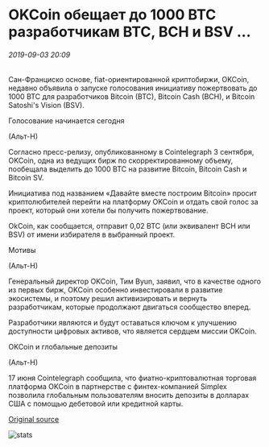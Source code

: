 # OKCoin обещает до 1000 BTC разработчикам BTC, BCH и BSV ...

###### 2019-09-03 20:09

Сан-Франциско основе, fiat-ориентированной криптобиржи, OKCoin, недавно объявила о запуске голосования инициативу пожертвовать до 1000 BTC для разработчиков Bitcoin (BTC), Bitcoin Cash (BCH), и Bitcoin Satoshi's Vision (BSV).

Голосование начинается сегодня

(Альт-Н)

Согласно пресс-релизу, опубликованному в Cointelegraph 3 сентября, OKCoin, одна из ведущих бирж по скорректированному объему, пообещала выделить до 1000 BTC на развитие Bitcoin, Bitcoin Cash и Bitcoin SV.

Инициатива под названием «Давайте вместе построим Bitcoin» просит криптолюбителей перейти на платформу OKCoin и отдать свой голос за проект, который они хотели бы получить пожертвование.

OkCoin, как сообщается, отправит 0,02 BTC (или эквивалент BCH или BSV) от имени избирателя в выбранный проект.

Мотивы

(Альт-Н)

Генеральный директор OKCoin, Тим Byun, заявил, что в качестве одного из первых бирж, OKCoin особенно инвестировали в развитие экосистемы, и поэтому решил активизировать и вернуть разработчикам, которые продолжают двигаться сообщество вперед.

Разработчики являются и будут оставаться ключом к улучшению доступности цифровых активов, что является сердцем миссии OKCoin.

OKCoin и глобальные депозиты

(Альт-Н)

17 июня Cointelegraph сообщила, что фиатно-криптовалютная торговая платформа OKCoin в партнерстве с финтех-компанией Simplex позволила глобальным пользователям вносить депозиты в долларах США с помощью дебетовой или кредитной карты.

[Original source](https://cointelegraph.com/news/okcoin-pledges-up-to-1-000-btc-to-developers-of-btc-bch-and-bsv)

![stats](https://c.statcounter.com/11760860/0/a89fa40b/1/ "stats")